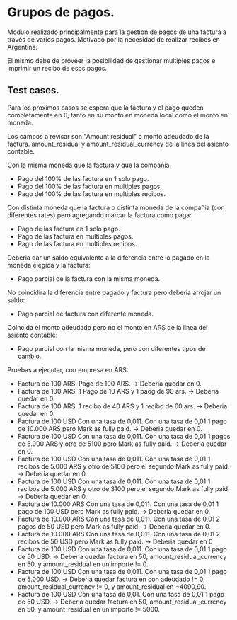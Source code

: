# Grupos de pagos.

Modulo realizado principalmente para la gestion de pagos de una factura a través de varios pagos.
Motivado por la necesidad de realizar recibos en Argentina.

El mismo debe de proveer la posibilidad de gestionar multiples pagos e imprimir un recibo de esos pagos.

## Test cases.

Para los proximos casos se espera que la factura y el pago queden completamente en 0, tanto en su monto en moneda local como el monto en moneda:

Los campos a revisar son "Amount residual" o monto adeudado de la factura.
amount_residual y amount_residual_currency de la linea del asiento contable.

Con la misma moneda que la factura y que la compañia.
* Pago del 100% de las factura en 1 solo pago.
* Pago del 100% de las factura en multiples pagos.
* Pago del 100% de las factura en multiples recibos.

Con distinta moneda que la factura o distinta moneda de la compañia (con diferentes rates) pero agregando marcar la factura como paga:
* Pago de las factura en 1 solo pago.
* Pago de las factura en multiples pagos.
* Pago de las factura en multiples recibos.

Deberia dar un saldo equivalente a la diferencia entre lo pagado en la moneda elegida y la factura:
* Pago parcial de la factura con la misma moneda.

No coincidira la diferencia entre pagado y factura pero deberia arrojar un saldo:
* Pago parcial de factura con diferente moneda.

Coincida el monto adeudado pero no el monto en ARS de la linea del asiento contable: 
* Pago parcial con la misma moneda, pero con diferentes tipos de cambio.

Pruebas a ejecutar, con empresa en ARS:
* Factura de 100 ARS. Pago de 100 ARS. -> Deberia quedar en 0.
* Factura de 100 ARS. 1 Pago de 10 ARS y 1 paog de 90 ars. -> Deberia quedar en 0.
* Factura de 100 ARS. 1 recibo de 40 ARS y 1 recibo de 60 ars. -> Deberia quedar en 0.
* Factura de 100 USD Con una tasa de 0,011. Con una tasa de 0,01 1 pago de 10.000 ARS pero Mark as fully paid.  -> Deberia quedar en 0.
* Factura de 100 USD Con una tasa de 0,011. Con una tasa de 0,01 1 pagos de 5.000 ARS y otro de 5100 pero Mark as fully paid.  -> Deberia quedar en 0.
* Factura de 100 USD Con una tasa de 0,011. Con una tasa de 0,01 1 recibos de 5.000 ARS y otro de 5100 pero el segundo Mark as fully paid. -> Deberia quedar en 0.
* Factura de 100 USD Con una tasa de 0,011. Con una tasa de 0,01 1 recibos de 5.000 ARS y otro de 3100 pero el segundo Mark as fully paid. -> Deberia quedar en 0.
* Factura de 10.000 ARS Con una tasa de 0,011. Con una tasa de 0,01 1 pago de 100 USD pero Mark as fully paid.  -> Deberia quedar en 0.
* Factura de 10.000 ARS Con una tasa de 0,011. Con una tasa de 0,01 2 pagos de 50 USD pero Mark as fully paid.  -> Deberia quedar en 0.
* Factura de 10.000 ARS Con una tasa de 0,011. Con una tasa de 0,01 2 recibos de 50 USD pero Mark as fully paid. -> Deberia quedar en 0
* Factura de 100 USD Con una tasa de 0,011. Con una tasa de 0,01 1 pago de 50 USD. -> Deberia quedar factura en 50, amount_residual_currency en 50, y amount_residual en un importe != 0.
* Factura de 100 USD Con una tasa de 0,011. Con una tasa de 0,01 1 pago de 5.000 USD. -> Deberia quedar factura en con adeudado != 0, amount_residual_currency != 0, y amount_residual en ~4090,90.
* Factura de 100 USD Con una tasa de 0,01. Con una tasa de 0,01 1 pago de 50 USD. -> Deberia quedar factura en 50, amount_residual_currency en 50, y amount_residual en un importe != 5000.
